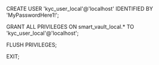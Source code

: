 CREATE USER 'kyc_user_local'@'localhost' IDENTIFIED BY 'MyPasswordHere1!';

GRANT ALL PRIVILEGES ON smart_vault_local.* TO 'kyc_user_local'@'localhost';

FLUSH PRIVILEGES;

EXIT;